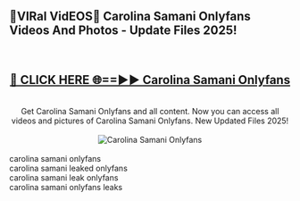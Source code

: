 <h2>🔴VIRal VidEOS🔴 Carolina Samani Onlyfans Videos And Photos - Update Files 2025!</h2>
<br>
<div align="center">
<h2><a href="https://virallinks.top/odZfE0" rel="nofollow">🔴 CLICK HERE 🌐==►► Carolina Samani Onlyfans</a></h2>
<br>
Get Carolina Samani Onlyfans and all content. Now you can access all videos and pictures of Carolina Samani Onlyfans. New Updated Files 2025!
<br>
<br>
<a href="https://virallinks.top/odZfE0" rel="nofollow" data-target="animated-image.originalLink"><img src="https://i.imgur.com/dJHk4Zq.gif)" alt="Carolina Samani Onlyfans" style="max-width: 100%; display: inline-block;" data-target="animated-image.originalImage"></a>
</div>
<br>
carolina samani onlyfans<br>
carolina samani leaked onlyfans<br>
carolina samani leak onlyfans<br>
carolina samani onlyfans leaks